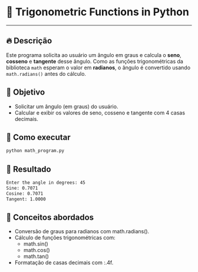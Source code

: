 # 📐 Trigonometric Functions in Python

---

## 🔥 Descrição

Este programa solicita ao usuário um ângulo em graus e calcula o **seno**, **cosseno** e **tangente** desse ângulo. Como as funções trigonométricas da biblioteca `math` esperam o valor em **radianos**, o ângulo é convertido usando `math.radians()` antes do cálculo.

## 📌 Objetivo

- Solicitar um ângulo (em graus) do usuário.
- Calcular e exibir os valores de seno, cosseno e tangente com 4 casas decimais.

## 🧪 Como executar

```bash
python math_program.py
```

## 🚀 Resultado

```bash
Enter the angle in degrees: 45
Sine: 0.7071
Cosine: 0.7071
Tangent: 1.0000
```

## 📘 Conceitos abordados
- Conversão de graus para radianos com math.radians().
- Cálculo de funções trigonométricas com:
  - math.sin()
  - math.cos()
  - math.tan()
- Formatação de casas decimais com :.4f.